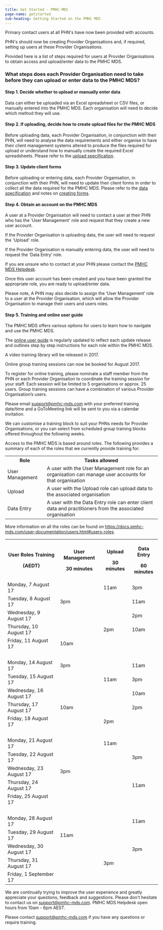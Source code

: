 ```yaml
---
title: Get Started - PMHC-MDS
page-name: getstarted
sub-heading: Getting Started on the PMHC MDS
---
```

Primary contact users at all PHN's have now been provided with accounts.

PHN's should now be creating Provider Organisations and, if required, setting
up users at these Provider Organisations.

Provided here is a list of steps required for users at Provider Organisations to obtain access and upload/enter data
to the PMHC MDS.

### What steps does each Provider Organisation need to take before they can upload or enter data to the PMHC MDS?

#### Step 1. Decide whether to upload or manually enter data

Data can either be uploaded via an Excel spreadsheet or CSV files, or manually entered into the PMHC MDS. Each organisation will need to decide which method they will use.

#### Step 2. If uploading, decide how to create upload files for the PMHC MDS

Before uploading data, each Provider Organisation, in conjunction with their PHN,
will need to analyse the data requirements and either organise
to have their client management systems altered to produce the files required
for upload or understand how to manually create the required Excel spreadsheets.
Please refer to the <a href="//docs.pmhc-mds.com/data-specification/upload-specification.html">upload specification</a>.

#### Step 3. Update client forms

Before uploading or entering data, each Provider Organisation, in conjunction with their PHN,
will need to update their client forms in order to collect all
the data required for the PMHC MDS. Please refer to the
<a href="//docs.pmhc-mds.com/data-specification/index.html">data specification</a> and notes on
<a href="//docs.pmhc-mds.com/data-specification/form-creation.html">creating forms</a>.

#### Step 4. Obtain an account on the PMHC MDS

A user at a Provider Organisation will need to contact a user at their PHN who has the 'User Management' role and request that they create a new user account.

If the Provider Organisation is uploading data, the user will need to request the 'Upload' role.

If the Provider Organisation is manually entering data, the user will need to request the ‘Data Entry’ role.

If you are unsure who to contact at your PHN
please contact the <a href="mailto:support@pmhc-mds.com">PMHC MDS Helpdesk</a>.

Once this user account has been created and you have been granted the appropriate role, you are ready to upload/enter data.

Please note, A PHN may also decide to assign the ‘User Management’ role to a user at the Provider Organisation, which will allow the Provider Organisation to manage their users and users roles.

#### Step 5. Training and online user guide

The PMHC MDS offers various options for users to learn how to navigate and use the PMHC MDS.

The <a href="https://docs.pmhc-mds.com/user-documentation/index.html">online user guide</a> is regularly updated to
reflect each update release and outlines step by step instructions for each role within the PMHC MDS.

A video training library will be released in 2017.

Online group training sessions can now be booked for August 2017.

To register for online training, please nominate a staff member from the PHN or each Provider Organisation to coordinate
the training session for your staff. Each session will be limited to 5 organisations or approx. 25 users. Group training
sessions can have a combination of various Provider Organisation’s users.

Please email <a href="mailto:support@pmhc-mds.com">support@pmhc-mds.com</a> with your preferred training date/time and a GoToMeeting link will be sent to you via a calendar invitation.

We can customise a training block to suit your PHNs needs for Provider Organisations, or you can select from scheduled group
training blocks offered throughout the following weeks.

Access to the PMHC MDS is based around roles. The following provides a summary of each of the roles that we currently provide training for:
<table class="table-bordered">
  <tr>
    <th>Role</th>
    <th>Tasks allowed</th>
  </tr>
  <tr>
    <td>User Management</td>
    <td>A user with the User Management role for an organisation can manage user accounts for that organisation</td>
  </tr>
  <tr>
    <td>Upload</td>
    <td>A user with the Upload role can upload data to the associated organisation</td>
  </tr>
  <tr>
    <td>Data Entry</td>
    <td>A user with the Data Entry role can enter client data and practitioners from the associated organisation</td>
  </tr>
</table>
More information on all the roles can be found on <a href="https://docs.pmhc-mds.com/user-documentation/users.html#users-roles">https://docs.pmhc-mds.com/user-documentation/users.html#users-roles</a>.

<table class="table-bordered">
  <tr>
    <th><p>User Roles Training</p><p>(AEDT)</p></th>
    <th><p>User Management</p><p>30 minutes</p></th>
    <th><p>Upload</p><p>30 minutes</p></th>
    <th><p>Data Entry</p><p>60 minutes</p></th>
  </tr>
  <tr>
    <td>Monday, 7 August 17</td>
    <td></td>
    <td>11am</td>
    <td>3pm</td>
  </tr>
  <tr>
    <td>Tuesday, 8 August 17</td>
    <td>3pm</td>
    <td></td>
    <td>11am</td>
  </tr>
  <tr>
    <td>Wednesday, 9 August 17</td>
    <td></td>
    <td></td>
    <td>2pm</td>
  </tr>
  <tr>
    <td>Thursday, 10 August 17</td>
    <td></td>
    <td>2pm</td>
    <td>10am</td>
  </tr>
  <tr>
    <td>Friday, 11 August 17</td>
    <td>10am</td>
    <td></td>
    <td></td>
  </tr>
  <tr>
    <td>&nbsp;</td>
    <td></td>
    <td></td>
    <td></td>
  </tr>
  <tr>
    <td>Monday, 14 August 17</td>
    <td>3pm</td>
    <td></td>
    <td>11am</td>
  </tr>
  <tr>
    <td>Tuesday, 15 August 17</td>
    <td></td>
    <td>11am</td>
    <td>3pm</td>
  </tr>
  <tr>
    <td>Wednesday, 16 August 17</td>
    <td></td>
    <td></td>
    <td>10am</td>
  </tr>
  <tr>
    <td>Thursday, 17 August 17</td>
    <td>10am</td>
    <td></td>
    <td>2pm</td>
  </tr>
  <tr>
    <td>Friday, 18 August 17</td>
    <td></td>
    <td>2pm</td>
    <td></td>
  </tr>
  <tr>
    <td>&nbsp;</td>
    <td></td>
    <td></td>
    <td></td>
  </tr>
  <tr>
    <td>Monday, 21 August 17</td>
    <td></td>
    <td>11am</td>
    <td></td>
  </tr>
  <tr>
    <td>Tuesday, 22 August 17</td>
    <td></td>
    <td></td>
    <td>3pm</td>
  </tr>
  <tr>
    <td>Wednesday, 23 August 17</td>
    <td>3pm</td>
    <td></td>
    <td></td>
  </tr>
  <tr>
    <td>Thursday, 24 August 17</td>
    <td></td>
    <td></td>
    <td>11am</td>
  </tr>
  <tr>
    <td>Friday, 25 August 17</td>
    <td></td>
    <td></td>
    <td></td>
  </tr>
  <tr>
    <td>&nbsp;</td>
    <td></td>
    <td></td>
    <td></td>
  </tr>
  <tr>
    <td>Monday, 28 August 17</td>
    <td></td>
    <td></td>
    <td>11am</td>
  </tr>
  <tr>
    <td>Tuesday, 29 August 17</td>
    <td>11am</td>
    <td></td>
    <td></td>
  </tr>
  <tr>
    <td>Wednesday, 30 August 17</td>
    <td></td>
    <td></td>
    <td>3pm</td>
  </tr>
  <tr>
    <td>Thursday, 31 August 17</td>
    <td></td>
    <td>3pm</td>
    <td></td>
  </tr>
  <tr>
    <td>Friday, 1 September 17</td>
    <td></td>
    <td></td>
    <td></td>
  </tr>
</table>

We are continually trying to improve the user experience and greatly appreciate your questions, feedback and suggestions.
Please don't hesitate to contact us on support@pmhc-mds.com. PMHC MDS Helpdesk open hours from 10am - 6pm AEST.  

Please contact [support@pmhc-mds.com](mailto:support@pmhc-mds.com) if you have any questions or require training.
